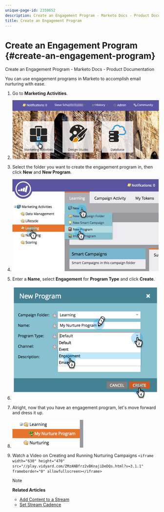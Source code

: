 ```yaml
---
unique-page-id: 2359652
description: Create an Engagement Program - Marketo Docs - Product Documentation
title: Create an Engagement Program
---
```


# Create an Engagement Program {#create-an-engagement-program}

Create an Engagement Program - Marketo Docs - Product Documentation

You can use engagement programs in Marketo to accomplish email nurturing with ease.

1. Go to **Marketing Activities**.
1. ![](assets/login-marketing-activities.png)

1. Select the folder you want to create the engagement program in, then click **New** and **New Program**.
1. ![](assets/newprogramlifecycle.jpg)

1. Enter a **Name**, select **Engagement** for **Program Type** and click **Create**.
1. ![](assets/image2014-9-15-15-3a35-3a32.png)

1. Alright, now that you have an engagement program, let's move forward and dress it up.
1. ![](assets/image2014-9-15-15-3a35-3a38.png)

1. Watch a Video on Creating and Running Nurturing Campaigns
   `<iframe width="630" height="470" src="//play.vidyard.com/ZMzANBfrz2vBKnajiDeDQs.html?v=3.1.1" frameborder="0" allowfullscreen></iframe>`

   >[!NOTE]
   >
   >**Related Articles**
   >
   >    
   >    
   >    * [Add Content to a Stream](add-content-to-a-stream.md)
   >    * [Set Stream Cadence](../../../../../welcome-to-marketo-docs/product-docs/email-marketing/drip-nurturing/engagement-program-streams/set-stream-cadence.md)
   >    
   >

